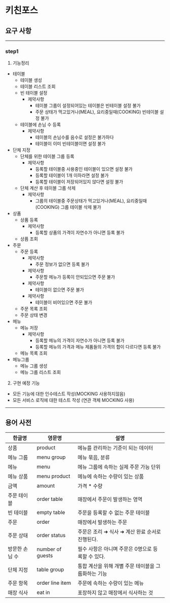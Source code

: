 # 키친포스

## 요구 사항

---

### step1
1. 기능정리
 - 테이블
   - 테이블 생성
   - 테이블 리스트 조회 
   - 빈 테이블 설정 
     - 제약사항 
       - 테이블 그룹이 설정되어있는 테이블은 빈테이블 설정 불가 
       - 주문 상태가 먹고있거나(MEAL), 요리중일때(COOKING) 빈테이블 설정 불가
   - 테이블에 손님 수 등록 
     - 제약사항
       - 테이블의 손님수를 음수로 설정은 불가하다 
       - 테이블이 이미 빈테이블이면 설정 불가
 - 단체 지정
   - 단체를 위한 테이블 그룹 등록
     - 제약사항
       - 등록할 테이블중 사용중인 테이블이 있으면 설정 불가 
       - 등록할 테이블이 1개 이하라면 설정 불가
       - 등록할 테이블이 저장되어있지 않다면 설정 불가
   - 단체 계산 후 테이블 그룹 삭제 
     - 제약사항 
       - 그룹의 테이블중 주문상태가 먹고있거나(MEAL), 요리중일때(COOKING) 그룹 테이블 삭제 불가
 - 상품 
   - 상품 등록
     - 제약사항
       - 등록할 상품의 가격이 자연수가 아니면 등록 불가 
   - 상픔 조회 
 - 주문
   - 주문 등록 
     - 제약사항
       - 주문 정보가 없으면 등록 불가 
     - 제약사항
       - 주문할 메뉴가 등록이 안되있으면 주문 불가
     - 제약사항
       - 테이블이 없으면 주문 불가 
     - 제약사항
       - 테이블이 비어있으면 주문 불가
   - 주문 목록 조회 
   - 주문 상태 변경 
 - 메뉴 
   - 메뉴 저장 
     - 제약사항
       - 등록할 메뉴의 가격이 자연수가 아니면 등록 불가 
       - 등록할 메뉴의 가격과 메뉴 제품들의 가격의 합이 다르다면 등록 불가
   - 메뉴 목록 조회 
 - 메뉴그룹 
   - 메뉴 그룹 생성 
   - 메뉴 그룹 리스트 조회

2. 구현 예정 기능
 - 모든 기능에 대한 인수테스트 작성(MOCKING 사용하지않음)
 - 모든 서비스 로직에 대한 테스트 작성 (연관 객체 MOCKING 사용)

---

## 용어 사전

| 한글명 | 영문명 | 설명 |
| --- | --- | --- |
| 상품 | product | 메뉴를 관리하는 기준이 되는 데이터 |
| 메뉴 그룹 | menu group | 메뉴 묶음, 분류 |
| 메뉴 | menu | 메뉴 그룹에 속하는 실제 주문 가능 단위 |
| 메뉴 상품 | menu product | 메뉴에 속하는 수량이 있는 상품 |
| 금액 | amount | 가격 * 수량 |
| 주문 테이블 | order table | 매장에서 주문이 발생하는 영역 |
| 빈 테이블 | empty table | 주문을 등록할 수 없는 주문 테이블 |
| 주문 | order | 매장에서 발생하는 주문 |
| 주문 상태 | order status | 주문은 조리 ➜ 식사 ➜ 계산 완료 순서로 진행된다. |
| 방문한 손님 수 | number of guests | 필수 사항은 아니며 주문은 0명으로 등록할 수 있다. |
| 단체 지정 | table group | 통합 계산을 위해 개별 주문 테이블을 그룹화하는 기능 |
| 주문 항목 | order line item | 주문에 속하는 수량이 있는 메뉴 |
| 매장 식사 | eat in | 포장하지 않고 매장에서 식사하는 것 |
